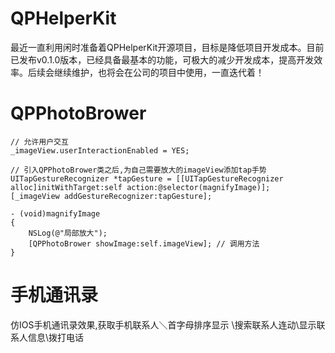 # QPHelperKit
最近一直利用闲时准备着QPHelperKit开源项目，目标是降低项目开发成本。目前已发布v0.1.0版本，已经具备最基本的功能，可极大的减少开发成本，提高开发效率。后续会继续维护，也将会在公司的项目中使用，一直迭代着！

# QPPhotoBrower

```
// 允许用户交互
_imageView.userInteractionEnabled = YES;

// 引入QPPhotoBrower类之后,为自己需要放大的imageView添加tap手势
UITapGestureRecognizer *tapGesture = [[UITapGestureRecognizer alloc]initWithTarget:self action:@selector(magnifyImage)];
[_imageView addGestureRecognizer:tapGesture];
```

```
- (void)magnifyImage
{
    NSLog(@"局部放大");
    [QPPhotoBrower showImage:self.imageView]; // 调用方法
}
```

# 手机通讯录
仿IOS手机通讯录效果,获取手机联系人＼首字母排序显示 \搜索联系人连动\显示联系人信息\拨打电话

